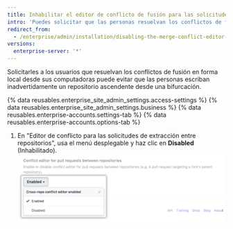 ```yaml
---
title: Inhabilitar el editor de conflicto de fusión para las solicitudes de extracción entre repositorios
intro: 'Puedes solicitar que las personas resuelvan los conflictos de fusión en forma local inhabilitando el editor de conflicto de fusión en {% data variables.product.prodname_ghe_server %} para las solicitudes de extracción en las que la rama base y la rama de encabezado estén en repositorios diferentes.'
redirect_from:
  - /enterprise/admin/installation/disabling-the-merge-conflict-editor-for-pull-requests-between-repositories
versions:
  enterprise-server: '*'
---
```


Solicitarles a los usuarios que resuelvan los conflictos de fusión en forma local desde sus computadoras puede evitar que las personas escriban inadvertidamente un repositorio ascendente desde una bifurcación.

{% data reusables.enterprise_site_admin_settings.access-settings %}
{% data reusables.enterprise_site_admin_settings.business %}
{% data reusables.enterprise-accounts.settings-tab %}
{% data reusables.enterprise-accounts.options-tab %}
1. En "Editor de conflicto para las solicitudes de extracción entre repositorios", usa el menú desplegable y haz clic en **Disabled** (Inhabilitado). ![Menú desplegable con opción para inhabilitar el editor de conflicto de fusión](/assets/images/enterprise/settings/conflict-editor-settings.png)
